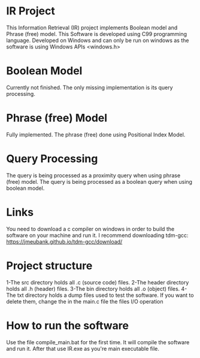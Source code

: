 # IR Project
This Information Retrieval (IR) project implements Boolean model and Phrase (free) model.
This Software is developed using C99 programming language. Developed on Windows and can only be run on windows as the software is using Windows APIs <windows.h>

# Boolean Model
Currently not finished. The only missing implementation is its query processing.

# Phrase (free) Model
Fully implemented. The phrase (free) done using Positional Index Model.

# Query Processing
The query is being processed as a proximity query when using phrase (free) model.
The query is being processed as a boolean query when using boolean model.

# Links
You need to download a c compiler on windows in order to build the software on your machine and run it.
I recommend downloading tdm-gcc: https://jmeubank.github.io/tdm-gcc/download/

# Project structure
1-The src directory holds all .c (source code) files.
2-The header directory holds all .h (header) files.
3-The bin directory holds all .o (object) files.
4-The txt directory holds a dump files used to test the software. If you want to delete them, change the in the main.c file the files I/O operation

# How to run the software
Use the file compile_main.bat for the first time. It will compile the software and run it.
After that use IR.exe as you're main executable file.
